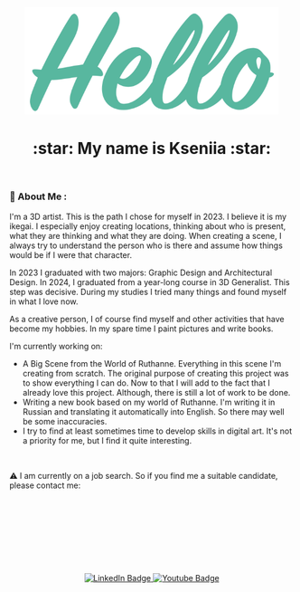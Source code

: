 <div align="center">
 <img src="https://github.com/AlfBerht/AlfBerht/blob/main/Hello/08.png" width="450px"/>
   
 <h1><div align="center">
  :star: My name is Kseniia :star:
 </h1></div><br />

### :jigsaw: About Me :

<div>I'm a 3D artist. This is the path I chose for myself in 2023. I believe it is my ikegai.
I especially enjoy creating locations, thinking about who is present, what they are thinking and what they are doing. When creating a scene, I always try to understand the person who is there and assume how things would be if I were that character.

In 2023 I graduated with two majors: Graphic Design and Architectural Design.
In 2024, I graduated from a year-long course in 3D Generalist. This step was decisive. During my studies I tried many things and found myself in what I love now.

As a creative person, I of course find myself and other activities that have become my hobbies. In my spare time I paint pictures and write books.


I'm currently working on:
- A Big Scene from the World of Ruthanne. Everything in this scene I'm creating from scratch. The original purpose of creating this project was to show everything I can do. Now to that I will add to the fact that I already love this project. Although, there is still a lot of work to be done.
- Writing a new book based on my world of Ruthanne. I'm writing it in Russian and translating it automatically into English. So there may well be some inaccuracies.
- I try to find at least sometimes time to develop skills in digital art. It's not a priority for me, but I find it quite interesting.</div><br />


:warning: I am currently on a job search. So if you find me a suitable candidate, please contact me:


<br /><br /><br /><br /><br /><br /><br />
<div align="center">
<a href="https://www.linkedin.com/in/alfberht/">
  <img src="https://img.shields.io/badge/LinkedIn-blue?style=for-the-badge&logo=linkedin&logoColor=white" alt="LinkedIn Badge"/>
</a>
<a href="https://www.youtube.com/playlist?list=PL5t-oG0fyTFpw8Nwdy6QA4YbA6WEMsOgF">
  <img src="https://img.shields.io/badge/YouTube-red?style=for-the-badge&logo=youtube&logoColor=white" alt="Youtube Badge"/>
</a><br />

<img src="https://komarev.com/ghpvc/?username=AlfBerht&style=flat-square&color=blue" alt=""/>
</div>

    

